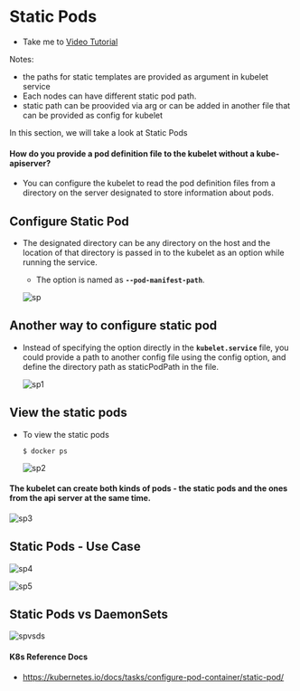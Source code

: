 # Static Pods 
  - Take me to [Video Tutorial](https://kodekloud.com/courses/539883/lectures/10352432)
  
Notes:
- the paths for static templates are provided as argument in kubelet service
- Each nodes can have different static pod path. 
- static path can be proovided via arg or can be added in another file that can be provided as config for kubelet

In this section, we will take a look at Static Pods

#### How do you provide a pod definition file to the kubelet without a kube-apiserver?
- You can configure the kubelet to read the pod definition files from a directory on the server designated to store information about pods.

## Configure Static Pod
- The designated directory can be any directory on the host and the location of that directory is passed in to the kubelet as an option while running the service.
  - The option is named as **`--pod-manifest-path`**.
  
  ![sp](../../images/sp.PNG)
  
## Another way to configure static pod 
- Instead of specifying the option directly in the **`kubelet.service`** file, you could provide a path to another config file using the config option, and define the directory path as staticPodPath in the file.

  ![sp1](../../images/sp1.PNG)

## View the static pods
- To view the static pods
  ```
  $ docker ps
  ```
  ![sp2](../../images/sp2.PNG)

#### The kubelet can create both kinds of pods - the static pods and the ones from the api server at the same time.

  ![sp3](../../images/sp3.PNG)

## Static Pods - Use Case

  ![sp4](../../images/sp4.PNG)
  
  ![sp5](../../images/sp5.PNG)
  
## Static Pods vs DaemonSets

   ![spvsds](../../images/spvsds.PNG)
  

#### K8s Reference Docs
- https://kubernetes.io/docs/tasks/configure-pod-container/static-pod/
